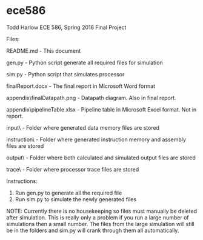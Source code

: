 # ece586

Todd Harlow
ECE 586, Spring 2016
Final Project



Files:

  README.md - This document

  gen.py - Python script generate all required files for simulation

  sim.py - Python script that simulates processor

  finalReport.docx - The final report in Microsoft Word format

  appendix\finalDatapath.png - Datapath diagram.  Also in final report.

  appendix\pipelineTable.xlsx - Pipeline table in Microsoft Excel format. Not in report.

  input\ - Folder where generated data memory files are stored

  instruction\ - Folder where generated instruction memory and assembly files are stored

  output\ - Folder where both calculated and simulated output files are stored

  trace\ - Folder where processor trace files are stored



Instructions:

1. Run gen.py to generate all the required file
2. Run sim.py to simulate the newly generated files

NOTE: 	Currently there is no housekeeping so files must manually be deleted after simulation.
      	This is really only a problem if you run a large number of simulations then a small
      	number.  The files from the large simulation will still be in the folders and sim.py
      	will crank through them all automatically.  





